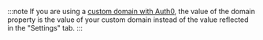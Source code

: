 <!-- markdownlint-disable MD041 -->

:::note
If you are using a <a href="/custom-domains" target="_blank" rel="noreferrer">custom domain with Auth0</a>, the value of the domain property is the value of your custom domain instead of the value reflected in the "Settings" tab.
:::
